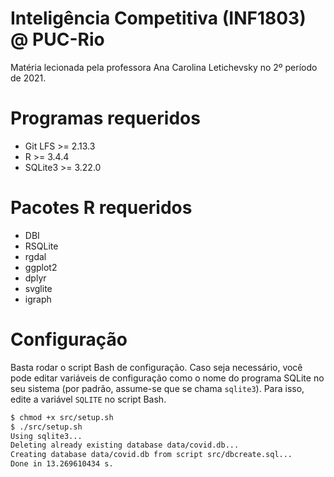 # Inteligência Competitiva (INF1803) @ PUC-Rio

Matéria lecionada pela professora Ana Carolina Letichevsky no 2º período de 2021.

# Programas requeridos

* Git LFS >= 2.13.3
* R >= 3.4.4
* SQLite3 >= 3.22.0

# Pacotes R requeridos

* DBI
* RSQLite
* rgdal
* ggplot2
* dplyr
* svglite
* igraph

# Configuração

Basta rodar o script Bash de configuração. Caso seja necessário, você pode editar variáveis de configuração como o nome do programa SQLite no seu sistema (por padrão, assume-se que se chama `sqlite3`). Para isso, edite a variável `SQLITE` no script Bash.

```sh
$ chmod +x src/setup.sh
$ ./src/setup.sh
Using sqlite3...
Deleting already existing database data/covid.db...
Creating database data/covid.db from script src/dbcreate.sql...
Done in 13.269610434 s.
```
